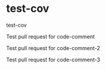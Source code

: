 # test-cov
test-cov

Test pull request for code-comment

Test pull request for code-comment-2

Test pull request for code-comment-3

